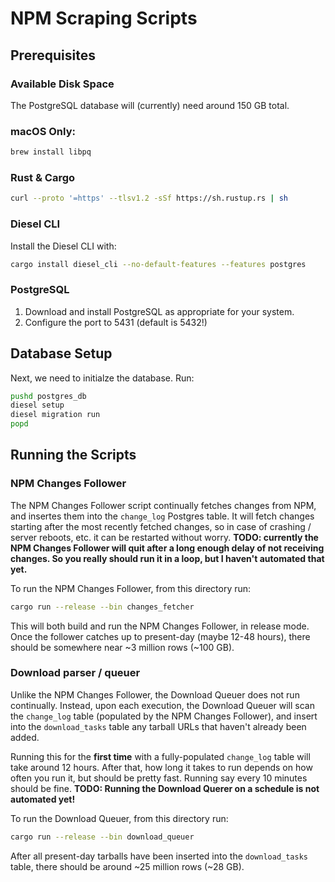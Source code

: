 # NPM Scraping Scripts

## Prerequisites

### Available Disk Space

The PostgreSQL database will (currently) need around 150 GB total.

### macOS Only:

```bash
brew install libpq
```

### Rust & Cargo

```bash
curl --proto '=https' --tlsv1.2 -sSf https://sh.rustup.rs | sh
```

### Diesel CLI

Install the Diesel CLI with:

```bash
cargo install diesel_cli --no-default-features --features postgres
```


### PostgreSQL

1. Download and install PostgreSQL as appropriate for your system.
2. Configure the port to 5431 (default is 5432!)



## Database Setup

Next, we need to initialze the database. Run:

```bash
pushd postgres_db
diesel setup
diesel migration run
popd
```

## Running the Scripts

### NPM Changes Follower

The NPM Changes Follower script continually fetches changes from NPM, and insertes them into the `change_log` Postgres table.
It will fetch changes starting after the most recently fetched changes, so in case of crashing / server reboots, etc. it can be restarted without worry.
**TODO: currently the NPM Changes Follower will quit after a long enough delay of not receiving changes. So you really should run it in a loop, but I haven't automated that yet.**

To run the NPM Changes Follower, from this directory run:

```bash
cargo run --release --bin changes_fetcher
```

This will both build and run the NPM Changes Follower, in release mode. Once the follower catches up to present-day (maybe 12-48 hours), there should be somewhere near
~3 million rows (~100 GB).


### Download parser / queuer

Unlike the NPM Changes Follower, the Download Queuer does not run continually. Instead, upon each execution, 
the Download Queuer will scan the `change_log` table (populated by the NPM Changes Follower), 
and insert into the `download_tasks` table any tarball URLs that haven't already been added.

Running this for the **first time** with a fully-populated `change_log` table will take around 12 hours. 
After that, how long it takes to run depends on how often you run it, but should be pretty fast.
Running say every 10 minutes should be fine.
**TODO: Running the Download Querer on a schedule is not automated yet!** 

To run the Download Queuer, from this directory run:

```bash
cargo run --release --bin download_queuer
```

After all present-day tarballs have been inserted into the `download_tasks` table, there should be around ~25 million rows (~28 GB).

